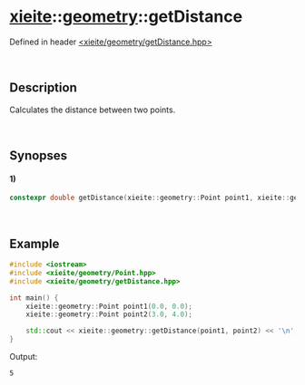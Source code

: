 # [xieite](../xieite.md)\:\:[geometry](../geometry.md)\:\:getDistance
Defined in header [<xieite/geometry/getDistance.hpp>](../../include/xieite/geometry/getDistance.hpp)

&nbsp;

## Description
Calculates the distance between two points.

&nbsp;

## Synopses
#### 1)
```cpp
constexpr double getDistance(xieite::geometry::Point point1, xieite::geometry::Point point2) noexcept;
```

&nbsp;

## Example
```cpp
#include <iostream>
#include <xieite/geometry/Point.hpp>
#include <xieite/geometry/getDistance.hpp>

int main() {
    xieite::geometry::Point point1(0.0, 0.0);
    xieite::geometry::Point point2(3.0, 4.0);

    std::cout << xieite::geometry::getDistance(point1, point2) << '\n';
}
```
Output:
```
5
```
